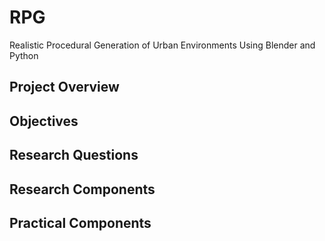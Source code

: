 # RPG

 Realistic Procedural Generation of Urban Environments Using Blender and Python

## Project Overview

## Objectives

## Research Questions

## Research Components

## Practical Components
